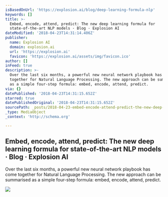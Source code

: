 ```yaml
---
isBasedOnUrl: 'https://explosion.ai/blog/deep-learning-formula-nlp'
keywords: []
title: >-
  Embed, encode, attend, predict: The new deep learning formula for
  state-of-the-art NLP models · Blog · Explosion AI
dateModified: '2018-04-23T14:31:14.406Z'
publisher:
  name: Explosion AI
  domain: explosion.ai
  url: 'https://explosion.ai'
  favicon: 'https://explosion.ai/assets/img/favicon.ico'
author: []
inFeed: true
description: >-
  Over the last six months, a powerful new neural network playbook has come
  together for Natural Language Processing. The new approach can be summarised
  as a simple four-step formula: embed, encode, attend, predict.
via: {}
datePublished: '2018-04-23T14:31:15.652Z'
starred: true
datePublishedOriginal: '2018-04-23T14:31:15.652Z'
sourcePath: _posts/2018-04-23-embed-encode-attend-predict-the-new-deep-learning-formul.md
_type: MediaObject
_context: 'http://schema.org'

---
```

<article style=""><h1>Embed, encode, attend, predict: The new deep learning formula for state-of-the-art NLP models · Blog · Explosion AI</h1><p>Over the last six months, a powerful new neural network playbook has come together for Natural Language Processing. The new approach can be summarised as a simple four-step formula: embed, encode, attend, predict.</p><img src="https://explosion.ai/blog/img/deep-learning-formula-nlp.jpg" /></article>